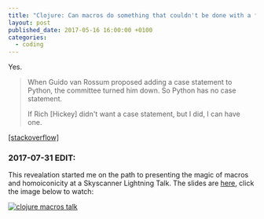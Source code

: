 ```yaml
---
title: "Clojure: Can macros do something that couldn't be done with a function?"
layout: post
published_date: 2017-05-16 16:00:00 +0100
categories:
  - coding
---
```


Yes.

> When Guido van Rossum proposed adding a case statement to Python, the committee turned him down. So Python has no case statement.
>
> If Rich [Hickey] didn't want a case statement, but I did, I can have one.

[[stackoverflow]](https://stackoverflow.com/questions/43973727/clojure-can-macros-do-something-that-couldnt-be-done-with-a-function)

### 2017-07-31 EDIT:

This revealation started me on the path to presenting the magic of macros and homoiconicity at a Skyscanner Lightning Talk. The slides are [here](https://docs.google.com/presentation/d/1qEmCWnCR82pOm4sp5FTTVr8TbbtRmWbcjD1dOvcnvpU/), click the image below to watch:

[![clojure macros talk](https://img.youtube.com/vi/Gkwc3332L-0/0.jpg)](https://www.youtube.com/watch?v=Gkwc3332L-0)
